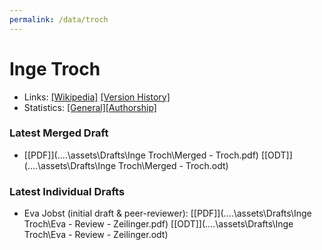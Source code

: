 ```yaml
---
permalink: /data/troch
---
```


# Inge Troch
- Links: [\[Wikipedia\]]() [\[Version History\]]()
- Statistics: [\[General\]]()[\[Authorship\]]()

### Latest Merged Draft
- [\[PDF\]](..\..\assets\Drafts\Inge Troch\Merged - Troch.pdf) [\[ODT\]](..\..\assets\Drafts\Inge Troch\Merged - Troch.odt)

### Latest Individual Drafts
- Eva Jobst (initial draft & peer-reviewer): [\[PDF\]](..\..\assets\Drafts\Inge Troch\Eva - Review - Zeilinger.pdf) [\[ODT\]](..\..\assets\Drafts\Inge Troch\Eva - Review - Zeilinger.odt)
